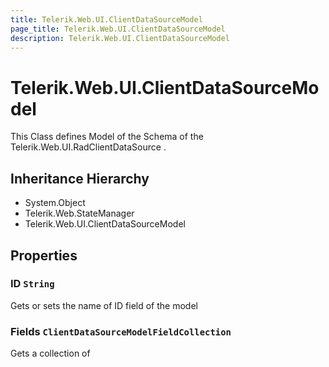 ```yaml
---
title: Telerik.Web.UI.ClientDataSourceModel
page_title: Telerik.Web.UI.ClientDataSourceModel
description: Telerik.Web.UI.ClientDataSourceModel
---
```


# Telerik.Web.UI.ClientDataSourceModel

This Class defines Model of the Schema of the Telerik.Web.UI.RadClientDataSource .

## Inheritance Hierarchy

* System.Object
* Telerik.Web.StateManager
* Telerik.Web.UI.ClientDataSourceModel

## Properties

###  ID `String`

Gets or sets the name of ID field of the model

###  Fields `ClientDataSourceModelFieldCollection`

Gets a collection of

